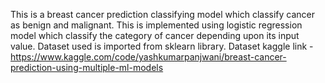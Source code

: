 This is a breast cancer prediction classifying model which classify cancer as benign and malignant.
This is implemented using logistic regression model which classify the category of cancer depending upon its input value.
Dataset used is imported from sklearn library.
Dataset kaggle link - https://www.kaggle.com/code/yashkumarpanjwani/breast-cancer-prediction-using-multiple-ml-models
